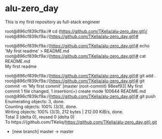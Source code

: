 # alu-zero_day
This is my first repository as full-stack engineer

root@896cf839cf9a:/# cd {https://github.com/TKelia/alu-zero_day.git}/
root@896cf839cf9a:/{https://github.com/TKelia/alu-zero_day.git}#

root@896cf839cf9a:/{https://github.com/TKelia/alu-zero_day.git}# echo 'My first readme' > README.md                                                                 
root@896cf839cf9a:/{https://github.com/TKelia/alu-zero_day.git}# cat README.md                                                                                      
My first readme 

root@896cf839cf9a:/{https://github.com/TKelia/alu-zero_day.git}# git add .
root@896cf839cf9a:/{https://github.com/TKelia/alu-zero_day.git}# git commit -m 'My first commit'
[master (root-commit) 98eef93] My first commit
 1 file changed, 1 insertion(+)
 create mode 100644 README.md
root@896cf839cf9a:/{https://github.com/TKelia/alu-zero_day.git}# git push                                                                                           
Enumerating objects: 3, done.                                                                                                         
Counting objects: 100% (3/3), done.                                                                                                   
Writing objects: 100% (3/3), 212 bytes | 212.00 KiB/s, done.                                                                          
Total 3 (delta 0), reused 0 (delta 0)                                                                                                 
To https://{github.com/TKeliq/https://github.com/TKelia/alu-zero_day.git}.git                                                                                       
 * [new branch]      master -> master  
